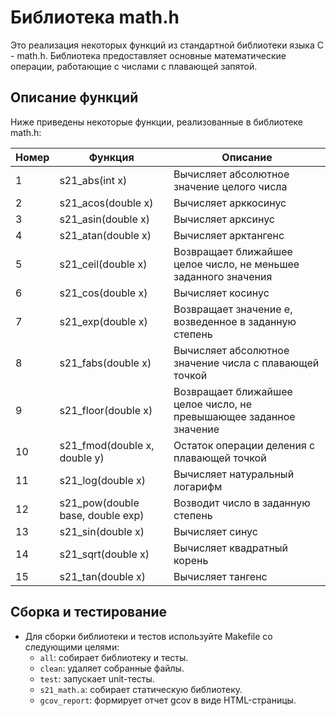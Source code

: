# Библиотека math.h

Это реализация некоторых функций из стандартной библиотеки языка C - math.h. Библиотека предоставляет основные математические операции, работающие с числами с плавающей запятой.

## Описание функций

Ниже приведены некоторые функции, реализованные в библиотеке math.h:

| Номер | Функция                  | Описание                                                                                   |
|-------|--------------------------|--------------------------------------------------------------------------------------------|
| 1     | s21_abs(int x)           | Вычисляет абсолютное значение целого числа                                                  |
| 2     | s21_acos(double x)       | Вычисляет арккосинус                                                                        |
| 3     | s21_asin(double x)       | Вычисляет арксинус                                                                          |
| 4     | s21_atan(double x)       | Вычисляет арктангенс                                                                        |
| 5     | s21_ceil(double x)       | Возвращает ближайшее целое число, не меньшее заданного значения                             |
| 6     | s21_cos(double x)        | Вычисляет косинус                                                                           |
| 7     | s21_exp(double x)        | Возвращает значение e, возведенное в заданную степень                                      |
| 8     | s21_fabs(double x)       | Вычисляет абсолютное значение числа с плавающей точкой                                      |
| 9     | s21_floor(double x)      | Возвращает ближайшее целое число, не превышающее заданное значение                           |
| 10    | s21_fmod(double x, double y) | Остаток операции деления с плавающей точкой                                                |
| 11    | s21_log(double x)        | Вычисляет натуральный логарифм                                                              |
| 12    | s21_pow(double base, double exp) | Возводит число в заданную степень                                                     |
| 13    | s21_sin(double x)        | Вычисляет синус                                                                             |
| 14    | s21_sqrt(double x)       | Вычисляет квадратный корень                                                                 |
| 15    | s21_tan(double x)        | Вычисляет тангенс                                                                           |

## Сборка и тестирование

- Для сборки библиотеки и тестов используйте Makefile со следующими целями:
  - `all`: собирает библиотеку и тесты.
  - `clean`: удаляет собранные файлы.
  - `test`: запускает unit-тесты.
  - `s21_math.a`: собирает статическую библиотеку.
  - `gcov_report`: формирует отчет gcov в виде HTML-страницы.
